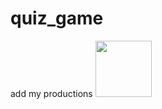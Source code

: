 # quiz_game
add my productions
<img src="https://github.com/Yoru6211/quiz_game/blob/test-images/ppelPoKcRbKPbdIFyJo_Mw.jpg" widht="120" height="90">
